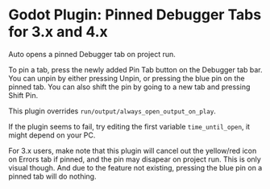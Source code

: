 # Godot Plugin: Pinned Debugger Tabs for 3.x and 4.x

Auto opens a pinned Debugger tab on project run.

To pin a tab, press the newly added Pin Tab button on the Debugger tab bar.
You can unpin by either pressing Unpin, or pressing the blue pin on the pinned tab.
You can also shift the pin by going to a new tab and pressing Shift Pin.

This plugin overrides `run/output/always_open_output_on_play`.

If the plugin seems to fail, try editing the first variable `time_until_open`, it might depend on your PC.

For 3.x users, make note that this plugin will cancel out the yellow/red icon on Errors tab if pinned, and the pin may disapear on project run. This is only visual though. And due to the feature not existing, pressing the blue pin on a pinned tab will do nothing.